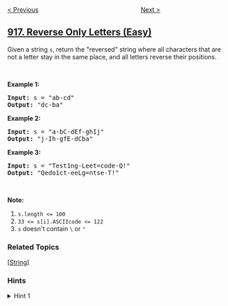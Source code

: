 <!--|This file generated by command(leetcode description); DO NOT EDIT.    |-->
<!--+----------------------------------------------------------------------+-->
<!--|@author    openset <openset.wang@gmail.com>                           |-->
<!--|@link      https://github.com/openset                                 |-->
<!--|@home      https://github.com/openset/leetcode                        |-->
<!--+----------------------------------------------------------------------+-->

[< Previous](../word-subsets "Word Subsets")
　　　　　　　　　　　　　　　　
[Next >](../maximum-sum-circular-subarray "Maximum Sum Circular Subarray")

## [917. Reverse Only Letters (Easy)](https://leetcode.com/problems/reverse-only-letters "仅仅反转字母")

<p>Given a string <code>s</code>, return the &quot;reversed&quot; string where all characters that are not a letter&nbsp;stay in the same place, and all letters reverse their positions.</p>

<p>&nbsp;</p>

<div>
<div>
<div>
<ol>
</ol>
</div>
</div>
</div>

<div>
<p><strong>Example 1:</strong></p>

<pre>
<strong>Input: </strong>s = <span id="example-input-1-1">&quot;ab-cd&quot;</span>
<strong>Output: </strong><span id="example-output-1">&quot;dc-ba&quot;</span>
</pre>

<div>
<p><strong>Example 2:</strong></p>

<pre>
<strong>Input: </strong>s = <span id="example-input-2-1">&quot;a-bC-dEf-ghIj&quot;</span>
<strong>Output: </strong><span id="example-output-2">&quot;j-Ih-gfE-dCba&quot;</span>
</pre>

<div>
<p><strong>Example 3:</strong></p>

<pre>
<strong>Input: </strong>s = <span id="example-input-3-1">&quot;Test1ng-Leet=code-Q!&quot;</span>
<strong>Output: </strong><span id="example-output-3">&quot;Qedo1ct-eeLg=ntse-T!&quot;</span>
</pre>

<p>&nbsp;</p>

<div>
<p><strong><span>Note:</span></strong></p>

<ol>
	<li><code>s.length &lt;= 100</code></li>
	<li><code>33 &lt;= s[i].ASCIIcode &lt;= 122</code>&nbsp;</li>
	<li><code>s</code> doesn&#39;t contain <code>\</code> or <code>&quot;</code></li>
</ol>
</div>
</div>
</div>
</div>

### Related Topics
  [[String](../../tag/string/README.md)]

### Hints
<details>
<summary>Hint 1</summary>
This problem is exactly like reversing a normal string except that there are certain characters that we have to simply skip. That should be easy enough to do if you know how to reverse a string using the two-pointer approach.
</details>
